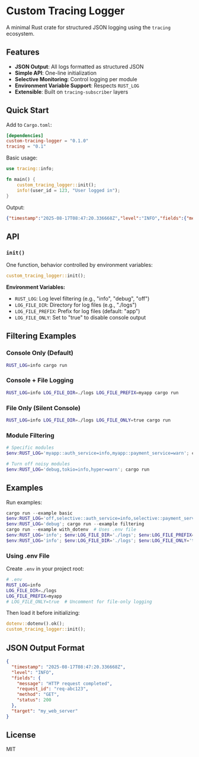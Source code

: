 # Custom Tracing Logger

A minimal Rust crate for structured JSON logging using the `tracing` ecosystem.

## Features

- **JSON Output**: All logs formatted as structured JSON
- **Simple API**: One-line initialization
- **Selective Monitoring**: Control logging per module
- **Environment Variable Support**: Respects `RUST_LOG`
- **Extensible**: Built on `tracing-subscriber` layers

## Quick Start

Add to `Cargo.toml`:
```toml
[dependencies]
custom-tracing-logger = "0.1.0"
tracing = "0.1"
```

Basic usage:
```rust
use tracing::info;

fn main() {
    custom_tracing_logger::init();
    info!(user_id = 123, "User logged in");
}
```

Output:
```json
{"timestamp":"2025-08-17T08:47:20.336668Z","level":"INFO","fields":{"message":"User logged in","user_id":123},"target":"my_app"}
```

## API

### `init()`
One function, behavior controlled by environment variables:
```rust
custom_tracing_logger::init();
```

**Environment Variables:**
- `RUST_LOG`: Log level filtering (e.g., "info", "debug", "off")
- `LOG_FILE_DIR`: Directory for log files (e.g., "./logs")
- `LOG_FILE_PREFIX`: Prefix for log files (default: "app")
- `LOG_FILE_ONLY`: Set to "true" to disable console output

## Filtering Examples

### Console Only (Default)
```bash
RUST_LOG=info cargo run
```

### Console + File Logging
```bash
RUST_LOG=info LOG_FILE_DIR=./logs LOG_FILE_PREFIX=myapp cargo run
```

### File Only (Silent Console)
```bash
RUST_LOG=info LOG_FILE_DIR=./logs LOG_FILE_ONLY=true cargo run
```

### Module Filtering
```powershell
# Specific modules
$env:RUST_LOG='myapp::auth_service=info,myapp::payment_service=warn'; cargo run

# Turn off noisy modules
$env:RUST_LOG='debug,tokio=info,hyper=warn'; cargo run
```

## Examples

Run examples:
```powershell
cargo run --example basic
$env:RUST_LOG='off,selective::auth_service=info,selective::payment_service=warn'; cargo run --example selective
$env:RUST_LOG='debug'; cargo run --example filtering
cargo run --example with_dotenv  # Uses .env file
$env:RUST_LOG='info'; $env:LOG_FILE_DIR='./logs'; $env:LOG_FILE_PREFIX='myapp'; cargo run --example file_logging
$env:RUST_LOG='info'; $env:LOG_FILE_DIR='./logs'; $env:LOG_FILE_ONLY='true'; cargo run --example file_only
```

### Using .env File
Create `.env` in your project root:
```bash
# .env
RUST_LOG=info
LOG_FILE_DIR=./logs
LOG_FILE_PREFIX=myapp
# LOG_FILE_ONLY=true  # Uncomment for file-only logging
```

Then load it before initializing:
```rust
dotenv::dotenv().ok();
custom_tracing_logger::init();
```

## JSON Output Format

```json
{
  "timestamp": "2025-08-17T08:47:20.336668Z",
  "level": "INFO",
  "fields": {
    "message": "HTTP request completed",
    "request_id": "req-abc123",
    "method": "GET",
    "status": 200
  },
  "target": "my_web_server"
}
```

## License

MIT